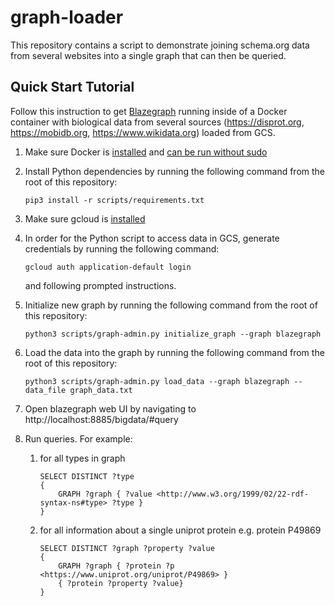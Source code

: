 # graph-loader

This repository contains a script to demonstrate joining schema.org data from several websites into a single graph that can then be queried.

## Quick Start Tutorial

Follow this instruction to get [Blazegraph](https://blazegraph.com) running inside of a Docker container with biological data from several sources (https://disprot.org, https://mobidb.org, https://www.wikidata.org) loaded from GCS.

1. Make sure Docker is [installed](https://docs.docker.com/engine/install) and [can be run without sudo](https://docs.docker.com/engine/install/linux-postinstall/#manage-docker-as-a-non-root-user)

1. Install Python dependencies by running the following command from the root of this repository:
    ```
    pip3 install -r scripts/requirements.txt
    ```
1. Make sure gcloud is [installed](https://cloud.google.com/sdk/docs/install)

1. In order for the Python script to access data in GCS, generate credentials by running the following command:

    ```
    gcloud auth application-default login
    ```

    and following prompted instructions.

1. Initialize new graph by running the following command from the root of this repository:

    ```
    python3 scripts/graph-admin.py initialize_graph --graph blazegraph
    ```

1. Load the data into the graph by running the following command from the root of this repository:

    ```
    python3 scripts/graph-admin.py load_data --graph blazegraph --data_file graph_data.txt
    ```

1. Open blazegraph web UI by navigating to http://localhost:8885/bigdata/#query

1. Run queries. For example:
    1. for all types in graph
        ```
        SELECT DISTINCT ?type
        {
            GRAPH ?graph { ?value <http://www.w3.org/1999/02/22-rdf-syntax-ns#type> ?type }
        }
        ```
    1. for all information about a single uniprot protein e.g. protein P49869
        ```
        SELECT DISTINCT ?graph ?property ?value
        {
            GRAPH ?graph { ?protein ?p <https://www.uniprot.org/uniprot/P49869> }
            { ?protein ?property ?value}
        }
        ```
